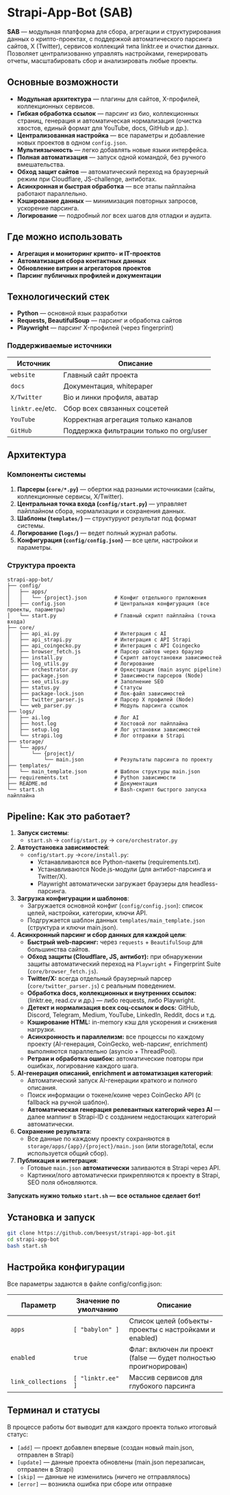 # Strapi-App-Bot (SAB)

**SAB** — модульная платформа для сбора, агрегации и структурирования данных о крипто-проектах, с поддержкой автоматического парсинга сайтов, X (Twitter), сервисов коллекций типа linktr.ee и очистки данных. Позволяет централизованно управлять настройками, генерировать отчеты, масштабировать сбор и анализировать любые проекты.

## Основные возможности

* **Модульная архитектура** — плагины для сайтов, X-профилей, коллекционных сервисов.
* **Гибкая обработка ссылок** — парсинг из био, коллекционных страниц, генерация и автоматическая нормализация (очистка хвостов, единый формат для YouTube, docs, GitHub и др.).
* **Централизованная настройка** — все параметры и добавление новых проектов в одном `config.json`.
* **Мультиязычность** — легко добавлять новые языки интерфейса.
* **Полная автоматизация** — запуск одной командой, без ручного вмешательства.
* **Обход защит сайтов** — автоматический переход на браузерный режим при Cloudflare, JS-challenge, антиботах.
* **Асинхронная и быстрая обработка** — все этапы пайплайна работают параллельно.
* **Кэширование данных** — минимизация повторных запросов, ускорение парсинга.
* **Логирование** — подробный лог всех шагов для отладки и аудита.

## Где можно использовать

* **Агрегация и мониторинг крипто- и IT-проектов**
* **Автоматизация сбора контактных данных**
* **Обновление витрин и агрегаторов проектов**
* **Парсинг публичных профилей и документации**

## Технологический стек

* **Python** — основной язык разработки
* **Requests, BeautifulSoup** — парсинг и обработка сайтов
* **Playwright** — парсинг X-профилей (через fingerprint)

### Поддерживаемые источники

| Источник          | Описание                                  |
|-------------------|-------------------------------------------|
| `website`         | Главный сайт проекта                      |
| `docs`            | Документация, whitepaper                  |
| `X/Twitter`       | Bio и линки профиля, аватар               |
| `linktr.ee`/etc.  | Сбор всех связанных соцсетей              |
| `YouTube`         | Корректная агрегация только каналов       |
| `GitHub`          | Поддержка фильтрации только по org/user   |

## Архитектура

### Компоненты системы

1. **Парсеры (`core/*.py`)** — обертки над разными источниками (сайты, коллекционные сервисы, X/Twitter).
2. **Центральная точка входа (`config/start.py`)** — управляет пайплайном сбора, нормализации и сохранения данных.
3. **Шаблоны (`templates/`)** — структуруют результат под формат системы.
4. **Логирование (`logs/`)** — ведет полный журнал работы.
5. **Конфигурация (`config/config.json`)** — все цели, настройки и параметры.

### Структура проекта

```
strapi-app-bot/
├── config/
│   ├── apps/
│   │   └── {project}.json         # Конфиг отдельного приложения
│   ├── config.json                # Центральная конфигурация (все проекты, параметры)
│   └── start.py                   # Главный скрипт пайплайна (точка входа)
├── core/
│   ├── api_ai.py                  # Интеграция с AI
│   ├── api_strapi.py              # Интеграция с API Strapi
│   ├── api_coingecko.py           # Интеграция с API Coingecko
│   ├── browser_fetch.js           # Парсер сайтов через браузер
│   ├── install.py                 # Скрипт автоустановки зависимостей
│   ├── log_utils.py               # Логирование
│   ├── orchestrator.py            # Оркестрация (main async pipeline)
│   ├── package.json               # Зависимости парсеров (Node)
│   ├── seo_utils.py               # Заполнение SEO
│   ├── status.py                  # Статусы
│   ├── package-lock.json          # Лок-файл зависимостей
│   ├── twitter_parser.js          # Парсер X профилей (Node)
│   └── web_parser.py              # Модуль парсинга ссылок
├── logs/
│   ├── ai.log                     # Лог AI
│   ├── host.log                   # Хостовой лог пайплайна
│   ├── setup.log                  # Лог установки зависимостей
│   └── strapi.log                 # Лог отправки в Strapi
├── storage/
│   └── apps/
│       └── {project}/
│           └── main.json          # Результаты парсинга по проекту
├── templates/
│   └── main_template.json         # Шаблон структуры main.json
├── requirements.txt               # Python зависимости
├── README.md                      # Документация
└── start.sh                       # Bash-скрипт быстрого запуска пайплайна
```

## Pipeline: Как это работает?

1. **Запуск системы**:
   * `start.sh` → `config/start.py` → `core/orchestrator.py`
2. **Автоустановка зависимостей**:
   * `config/start.py` →`core/install.py`:
      * Устанавливаются все Python-пакеты (requirements.txt).
      * Устанавливаются Node.js-модули (для антибот-парсинга и Twitter/X).
      * Playwright автоматически загружает браузеры для headless-парсинга.
3. **Загрузка конфигурации и шаблонов**:
   * Загружается основной конфиг (`config/config.json`): список целей, настройки, категории, ключи API.
   * Подгружается шаблон данных `templates/main_template.json` (структура и ключи main.json).
4. **Асинхронный парсинг и сбор данных для каждой цели**:
   * **Быстрый web-парсинг:** через `requests` + `BeautifulSoup` для большинства сайтов.
   * **Обход защиты (Cloudflare, JS, антибот):** при обнаружении защиты автоматический переход на `Playwright` + Fingerprint Suite (`core/browser_fetch.js`).
   * **Twitter/X:** всегда отдельный браузерный парсер (`core/twitter_parser.js`) с реальным поведением.
   * **Обработка docs, коллекционных и внутренних ссылок:** (linktr.ee, read.cv и др.) — либо requests, либо Playwright.
   * **Детект и нормализация всех соц-ссылок и docs:** GitHub, Discord, Telegram, Medium, YouTube, LinkedIn, Reddit, docs и т.д.
   * **Кэширование HTML:** in-memory кэш для ускорения и снижения нагрузки.
   * **Асинхронность и параллелизм:** все процессы по каждому проекту (AI-генерация, CoinGecko, web-парсинг, enrichment) выполняются параллельно (asyncio + ThreadPool).
   * **Ретраи и обработка ошибок:** автоматические повторы при ошибках, логирование каждого шага.
5. **AI-генерация описаний, enrichment и автоматизация категорий**:
   * Автоматический запуск AI-генерации краткого и полного описания.
   * Поиск информации о токене/коине через CoinGecko API (c fallback на ручной шаблон).
   * **Автоматическая генерация релевантных категорий через AI** — далее маппинг в Strapi-ID с созданием недостающих категорий автоматически.
6. **Сохранение результата**:
   * Все данные по каждому проекту сохраняются в `storage/apps/{app}/{project}/main.json` (или storage/total, если используется общий сбор).
7. **Публикация и интеграция**:
   * Готовые `main.json` **автоматически** заливаются в Strapi через API.
   * Картинки/лого автоматически прикрепляются к проекту в Strapi, SEO поля обновляются.

**Запускать нужно только `start.sh` — все остальное сделает бот!**

## Установка и запуск

```bash
git clone https://github.com/beesyst/strapi-app-bot.git
cd strapi-app-bot
bash start.sh
```

## Настройка конфигурации

Все параметры задаются в файле config/config.json:

| Параметр   | Значение по умолчанию | Описание                                                     |
|------------|-----------------------|--------------------------------------------------------------|
| `apps`     | `[ "babylon" ]`       | Список целей (объекты-проекты с настройками и enabled)       |
| `enabled`  | `true`                | Флаг: включен ли проект (false — будет полностью проигнорирован) |
| `link_collections` | `[ "linktr.ee" ]` | Массив сервисов для глубокого парсинга                 |

## Терминал и статусы

В процессе работы бот выводит для каждого проекта только итоговый статус:

* `[add]` — проект добавлен впервые (создан новый main.json, отправлен в Strapi)
* `[update]` — данные проекта обновлены (main.json перезаписан, отправлен в Strapi)
* `[skip]` — данные не изменились (ничего не отправлялось)
* `[error]` — возникла ошибка при сборе или отправке

